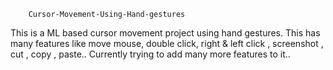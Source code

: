         Cursor-Movement-Using-Hand-gestures

This is a ML based cursor movement project using hand gestures.
This has many features like move mouse, double click, right & left click , screenshot , cut , copy , paste..
Currently trying to add many more features to it..
